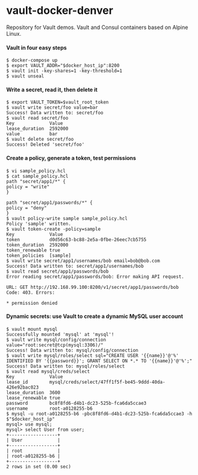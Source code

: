 # vault-docker-denver

Repository for Vault demos. Vault and Consul containers based on Alpine Linux.

#### Vault in four easy steps
    $ docker-compose up
    $ export VAULT_ADDR="$docker_host_ip":8200
    $ vault init -key-shares=1 -key-threshold=1
    $ vault unseal

#### Write a secret, read it, then delete it

    $ export VAULT_TOKEN=$vault_root_token
    $ vault write secret/foo value=bar
    Success! Data written to: secret/foo
    $ vault read secret/foo
    Key           	Value
    lease_duration	2592000
    value         	bar
    $ vault delete secret/foo
    Success! Deleted 'secret/foo'

#### Create a policy, generate a token, test permissions

    $ vi sample_policy.hcl
    $ cat sample_policy.hcl
    path "secret/app1/*" {
    policy = "write"
    }

    path "secret/app1/passwords/*" {
    policy = "deny"
    }
    $ vault policy-write sample sample_policy.hcl
    Policy 'sample' written.
    $ vault token-create -policy=sample
    Key            	Value
    token          	d0d56c63-bc88-2e5a-0fbe-26eec7cb5755
    token_duration 	2592000
    token_renewable	true
    token_policies 	[sample]    
    $ vault write secret/app1/usernames/bob email=bob@bob.com
    Success! Data written to: secret/app1/usernames/bob
    $ vault read secret/app1/passwords/bob
    Error reading secret/app1/passwords/bob: Error making API request.

    URL: GET http://192.168.99.100:8200/v1/secret/app1/passwords/bob
    Code: 403. Errors:

    * permission denied

#### Dynamic secrets: use Vault to create a dynamic MySQL user account

    $ vault mount mysql
    Successfully mounted 'mysql' at 'mysql'!
    $ vault write mysql/config/connection value="root:secret@tcp(mysql:3306)/"
    Success! Data written to: mysql/config/connection
    $ vault write mysql/roles/select sql="CREATE USER '{{name}}'@'%' IDENTIFIED BY '{{password}}'; GRANT SELECT ON *.* TO '{{name}}'@'%';"
    Success! Data written to: mysql/roles/select
    $ vault read mysql/creds/select
    Key            	Value
    lease_id       	mysql/creds/select/47ff1f5f-be45-9ddd-40da-426e92bac023
    lease_duration 	3600
    lease_renewable	true
    password       	bc8f8fd6-d4b1-dc23-525b-fca6da5ccae3
    username       	root-a0128255-b6
    $ mysql -u root-a0128255-b6 -pbc8f8fd6-d4b1-dc23-525b-fca6da5ccae3 -h $"$docker_host_ip"
    mysql> use mysql;
    mysql> select User from user;
    +------------------+
    | User             |
    +------------------+
    | root             |
    | root-a0128255-b6 |
    +------------------+
    2 rows in set (0.00 sec)
